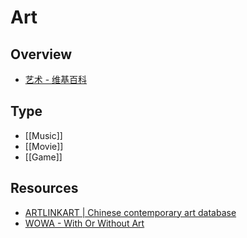 # Art

## Overview

- [艺术 - 维基百科](https://zh.wikipedia.org/wiki/%E8%89%BA%E6%9C%AF)

## Type

- [[Music]]
- [[Movie]]
- [[Game]]

## Resources

- [ARTLINKART | Chinese contemporary art database](http://www.artlinkart.com/en/)
- [WOWA - With Or Without Art](http://wowa.artlinkart.com/en/)
